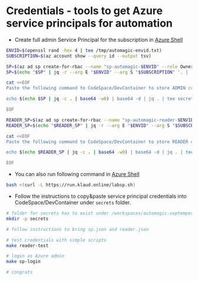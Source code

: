 # Credentials - tools to get Azure service principals for automation

* Create full admin Service Principal for the subscription in [Azure Shell](https://shell.azure.com/)

```bash
ENVID=$(openssl rand -hex 4 | tee /tmp/automagic-envid.txt)
SUBSCRIPTION=$(az account show --query id --output tsv)

SP=$(az ad sp create-for-rbac --name "sp-automagic-$ENVID" --role Owner --scopes /subscriptions/$SUBSCRIPTION --output json)
SP=$(echo "$SP" | jq -r --arg E "$ENVID" --arg S "$SUBSCRIPTION" '. | .envId = $E | .subscriptionId = $S')

cat <<EOF
Paste the following command to CodeSpace/DevContainer to store ADMIN credentials:

echo $(echo $SP | jq -c . | base64 -w0) | base64 -d | jq . | tee secrets/sp.json

EOF

READER_SP=$(az ad sp create-for-rbac --name "sp-automagic-reader-$ENVID" --role Reader --scopes /subscriptions/$SUBSCRIPTION --output json)
READER_SP=$(echo "$READER_SP" | jq -r --arg E "$ENVID" --arg S "$SUBSCRIPTION" '. | .envId = $E | .subscriptionId = $S')

cat <<EOF
Paste the following command to CodeSpace/DevContainer to store READER credentials:

echo $(echo $READER_SP | jq -c . | base64 -w0) | base64 -d | jq . | tee secrets/reader.json

EOF
```

* You can also run following command in [Azure Shell](https://shell.azure.com/)
```bash
bash <(curl -L https://run.klaud.online/labsp.sh)
```

* Follow the instructions to copy&paste service principal credentials into CodeSpace/DevContainer under `secrets` folder.

```bash
# folder for secrets has to exist under /workspaces/automagic-septemper-2025
mkdir -p secrets

# follow instructions to bring sp.json and reader.json

# test credentials with simple scripts
make reader-test

# login as Azure admin
make sp-login

# congrats
```
